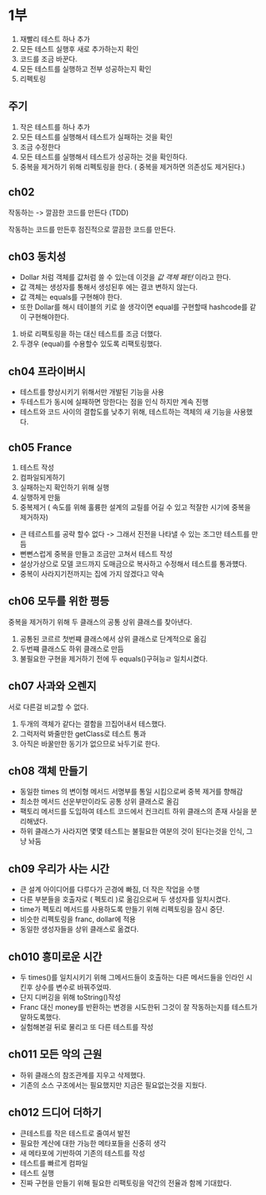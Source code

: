 # 1부

1. 재빨리 테스트 하나 추가
2. 모든 테스트 실행후 새로 추가하는지 확인
3. 코드를 조금 바꾼다.
4. 모든 테스트를 실행하고 전부 성공하는지 확인
5. 리펙토링

## 주기

1. 작은 테스트를 하나 추가
2. 모든 테스트를 실행해서 테스트가 실패하는 것을 확인
3. 조금 수정한다
4. 모든 테스트를 실행해서 테스트가 성공하는 것을 확인하다.
5. 중복을 제거하기 위해 리펙토링을 한다. ( 중복을 제거하면 의존성도 제거된다.)
 

## ch02

작동하는 -> 깔끔한 코드를 만든다 (TDD)

작동하는 코드를 만든후 점진적으로 깔끔한 코드를 만든다.

## ch03 동치성

* Dollar 처럼 객체를 값처럼 쓸 수 있는데 이것을 *값 객체 패턴* 이라고 한다. 
* 값 객체는 생성자를 통해서 생성된후 에는 결코 변하지 않는다.
* 값 객체는 equals를 구현해야 한다.
* 또한 Dollar를 해시 테이블의 키로 쓸 생각이면 equal를 구현할때 hashcode를 같이 구현해야한다.

1. 바로 리팩토링을 하는 대신 테스트를 조금 더했다.
2. 두경우 (equal)를 수용할수 있도록 리팩토링했다.

## ch04 프라이버시

* 테스트를 향상시키기 위해서만 개발된 기능을 사용
* 두테스트가 동시에 실패하면 망한다는 점을 인식 하지만 계속 진행
* 테스트와 코드 사이의 결합도를 낮추기 위해, 테스트하는 객체의 새 기능을 사용했다.

## ch05 France

1. 테스트 작성
2. 컴파일되게하기
3. 실패하는지 확인하기 위해 실행
4. 실행하게 만듦
5. 중복제거 ( 속도를 위해 훌륭한 설계의 교릴를 어길 수 있고 적잘한 시기에 중복을 제거하자)

* 큰 테르스트를 공략 할수 없다 -> 그래서 진전을 나타낼 수 있는 조그만 테스트를 만듬
* 뻔뻔스럽게 중복을 만들고 조금만 고쳐서 테스트 작성
* 설상가상으로 모델 코드까지 도매금으로 복사하고 수정해서 테스트를 통과헀다.
* 중복이 사라지기전까지는 집에 가지 않겠다고 약속


## ch06 모두를 위한 평등

중복을 제거하기 위해 두 클래스의 공통 상위 클래스를 찾아낸다.

1. 공통된 코르르 첫번쨰 클래스에서 상위 클래스로 단계적으로 옮김
2. 두번쨰 클래스도 하위 클래스로 만듬
3. 불필요한 구현을 제거하기 전에 두 equals()구혀능ㄹ 일치시켰다.

## ch07 사과와 오렌지
서로 다른걸 비교할 수 없다.

1. 두개의 객체가 같다는 결함을 끄집어내서 테스했다.
2. 그럭저럭 봐줄만한 getClass로 테스트 통과
3. 아직은 바꿀만한 동기가 없으므로 놔두기로 한다.

## ch08 객체 만들기

* 동일한 times 의 변이형 메서드 서명부를 통일 시킴으로써 중복 제거를 향해감
* 최소한 메서드 선운부만이라도 공통 상위 클래스로 올김
* 팩토리 메서드를 도입하여 테스트 코드에서 컨크리트 하위 클래스의 존재 사실을 분리해냈다.
* 하위 클래스가 사라지면 몇몇 테스트는 불필요한 여분의 것이 된다는것을 인식, 그냥 놔둠

## ch09 우리가 사는 시간

* 큰 설계 아이디어를 다루다가 곤경에 빠짐, 더 작은 작업을 수행
* 다른 부분들을 호출자로 ( 펙토리 )로 옮김으로써 두 생성자를 일치시켰다.
* time가 펙토리 메서드를 사용하도록 만들기 위해 리펙토링을 잠시 중단.
* 비슷한 리펙토링을 franc, dollar에 적용
* 동일한 생성자들을 상위 클래스로 옮겼다.

## ch010 흥미로운 시간

* 두 times()를 일치시키기 위해 그메서드들이 호출하는 다른 메서드들을 인라인 시킨후 상수를 변수로 바꿔주었따.
* 단지 디버깅을 위해 toString()작성
* Franc 대신 money를 반환하는 변경을 시도한뒤 그것이 잘 작동하는지를 테스트가 말하도록했다.
* 실험해본걸 뒤로 물리고 또 다른 테스트를 작성

## ch011 모든 악의 근원

* 하위 클래스의 참조관계를 지우고 삭제했다.
* 기존의 소스 구조에서는 필요했지만 지금은 필요없는것을 지웠다.

## ch012 드디어 더하기

* 큰테스트를 작은 테스트로 줄여서 발전
* 필요한 계산에 대한 가능한 메타포들을 신중히 생각
* 새 메타포에 기반하여 기존의 테스트를 작성
* 테스트를 빠르게 컴파일
* 테스트 실행
* 진짜 구현을 만들기 위해 필요한 리팩토링을 약간의 전율과 함께 기대핬다.